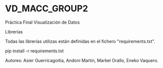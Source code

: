 # VD_MACC_GROUP2

Práctica Final Visualización de Datos 

Librerías

Todas las librerías utilizas están definidas en el fichero "requirements.txt".

pip install -r requirements.txt

Autores: Asier Guerricagoitia, Andoni Martin, Markel Orallo, Eneko Vaquero.
